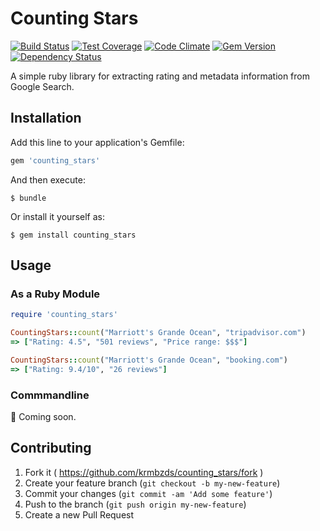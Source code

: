 # Counting Stars

[![Build Status](https://travis-ci.org/krmbzds/counting_stars.svg)](https://travis-ci.org/krmbzds/counting_stars)
[![Test Coverage](https://codeclimate.com/github/krmbzds/counting_stars/badges/coverage.svg)](https://codeclimate.com/github/krmbzds/counting_stars)
[![Code Climate](https://codeclimate.com/github/krmbzds/counting_stars/badges/gpa.svg)](https://codeclimate.com/github/krmbzds/counting_stars)
[![Gem Version](https://badge.fury.io/rb/counting_stars.svg)](http://badge.fury.io/rb/counting_stars)
[![Dependency Status](https://gemnasium.com/krmbzds/counting_stars.svg)](https://gemnasium.com/krmbzds/counting_stars)


A simple ruby library for extracting rating and metadata information from Google Search.

## Installation

Add this line to your application's Gemfile:

```ruby
gem 'counting_stars'
```

And then execute:

    $ bundle

Or install it yourself as:

    $ gem install counting_stars

## Usage

### As a Ruby Module

```rb
require 'counting_stars'

CountingStars::count("Marriott's Grande Ocean", "tripadvisor.com")
=> ["Rating: 4.5", "501 reviews", "Price range: $$$"]

CountingStars::count("Marriott's Grande Ocean", "booking.com")
=> ["Rating: 9.4/10", "26 reviews"]
```

### Commmandline

:rocket: Coming soon.

## Contributing

1. Fork it ( https://github.com/krmbzds/counting_stars/fork )
2. Create your feature branch (`git checkout -b my-new-feature`)
3. Commit your changes (`git commit -am 'Add some feature'`)
4. Push to the branch (`git push origin my-new-feature`)
5. Create a new Pull Request
